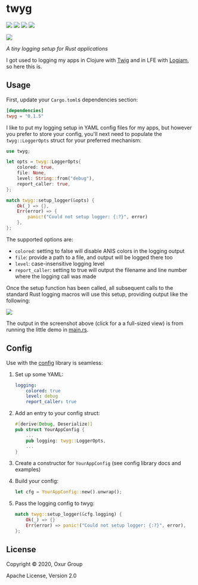 # twyg

[![][build-badge]][build]
[![][crate-badge]][crate]
[![][tag-badge]][tag]
[![][docs-badge]][docs]

[![][logo]][logo-large]

*A tiny logging setup for Rust applications*

I got used to logging my apps in Clojure with [Twig](https://github.com/clojusc/twig)
and in LFE with [Logjam](https://github.com/lfex/logjam), so here this is.

## Usage

First, update your `Cargo.toml`s dependencies section:

```toml
[dependencies]
twyg = "0.1.5"
```

I like to put my logging setup in YAML config files for my apps, but however
you prefer to store your config, you'll next need to populate the
`twyg::LoggerOpts` struct for your preferred mechanism:

```rust
use twyg;

let opts = twyg::LoggerOpts{
    colored: true,
    file: None,
    level: String::from("debug"),
    report_caller: true,
};

match twyg::setup_logger(&opts) {
    Ok(_) => {},
    Err(error) => {
        panic!("Could not setup logger: {:?}", error)
    },
};
```

The supported options are:

* `colored`: setting to false will disable ANIS colors in the logging output
* `file`: provide a path to a file, and output will be logged there too
* `level`: case-insensitive logging level
* `report_caller`: setting to true will output the filename and line number
   where the logging call was made

Once the setup function has been called, all subsequent calls to the standard
Rust logging macros will use this setup, providing output like the following:

[![][screenshot-thumb]][screenshot]

The output in the screenshot above (click for a a full-sized view) is from
running the little demo in [main.rs](src/main.rs).

## Config

Use with the [config][config] library is seamless:

1. Set up some YAML:

    ```yaml
    logging:
        colored: true
        level: debug
        report_caller: true
    ```

1. Add an entry to your config struct:

    ```rust
    #[derive(Debug, Deserialize)]
    pub struct YourAppConfig {
        ...
        pub logging: twyg::LoggerOpts,
        ...
    }
    ```

1. Create a constructor for `YourAppConfig` (see config library docs and examples)
1. Build your config:

    ```rust
    let cfg = YourAppConfig::new().unwrap();
    ```

1. Pass the logging config to twyg:

    ```rust
    match twyg::setup_logger(&cfg.logging) {
        Ok(_) => {}
        Err(error) => panic!("Could not setup logger: {:?}", error),
    };
    ```

## License

Copyright © 2020, Oxur Group

Apache License, Version 2.0

<!-- Named page links below: /-->

[logo]: resources/images/logo-250x.png
[logo-large]: resources/images/logo-1000x.png
[screenshot-thumb]: resources/images/screenshot-thumb.png
[screenshot]: resources/images/screenshot.png
[build]: https://github.com/oxur/twyg/actions?query=workflow%3Abuild+
[build-badge]: https://github.com/oxur/twyg/workflows/build/badge.svg
[crate]: https://crates.io/crates/twyg
[crate-badge]: https://img.shields.io/crates/v/twyg.svg
[docs]: https://docs.rs/twyg/
[docs-badge]: https://img.shields.io/badge/rust-documentation-blue.svg
[tag-badge]: https://img.shields.io/github/tag/oxur/twyg.svg
[tag]: https://github.com/oxur/twyg/tags
[config]: https://github.com/mehcode/config-rs
